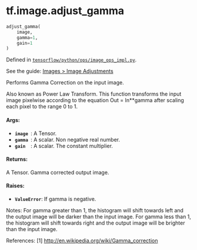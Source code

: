 <div itemscope itemtype="http://developers.google.com/ReferenceObject">
<meta itemprop="name" content="tf.image.adjust_gamma" />
</div>

# tf.image.adjust_gamma

``` python
adjust_gamma(
    image,
    gamma=1,
    gain=1
)
```



Defined in [`tensorflow/python/ops/image_ops_impl.py`](https://www.tensorflow.org/code/tensorflow/python/ops/image_ops_impl.py).

See the guide: [Images > Image Adjustments](../../../../api_guides/python/image.md#Image_Adjustments)

Performs Gamma Correction on the input image.

  Also known as Power Law Transform. This function transforms the
  input image pixelwise according to the equation Out = In**gamma
  after scaling each pixel to the range 0 to 1.

#### Args:

* <b>`image `</b>: A Tensor.
* <b>`gamma `</b>: A scalar. Non negative real number.
* <b>`gain  `</b>: A scalar. The constant multiplier.


#### Returns:

A Tensor. Gamma corrected output image.


#### Raises:

* <b>`ValueError`</b>: If gamma is negative.

Notes:
  For gamma greater than 1, the histogram will shift towards left and
  the output image will be darker than the input image.
  For gamma less than 1, the histogram will shift towards right and
  the output image will be brighter than the input image.

References:
  [1] http://en.wikipedia.org/wiki/Gamma_correction